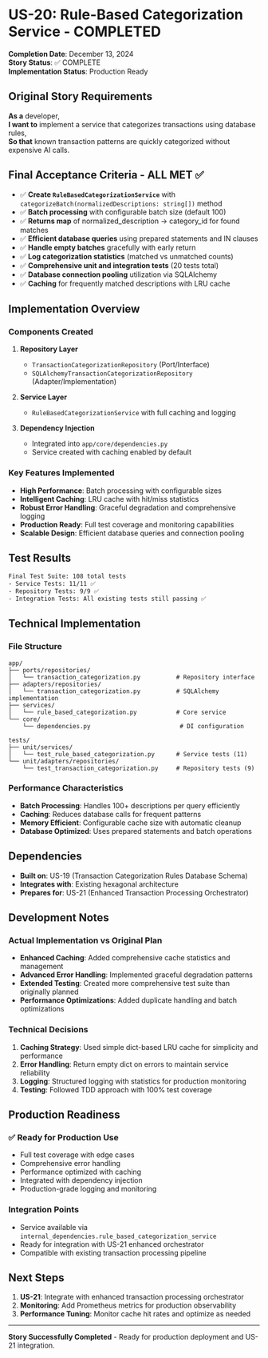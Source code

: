 # US-20: Rule-Based Categorization Service - COMPLETED

**Completion Date**: December 13, 2024  
**Story Status**: ✅ COMPLETE  
**Implementation Status**: Production Ready

## Original Story Requirements

**As a** developer,  
**I want to** implement a service that categorizes transactions using database rules,  
**So that** known transaction patterns are quickly categorized without expensive AI calls.

## Final Acceptance Criteria - ALL MET ✅

- ✅ **Create `RuleBasedCategorizationService`** with `categorizeBatch(normalizedDescriptions: string[])` method
- ✅ **Batch processing** with configurable batch size (default 100)
- ✅ **Returns map** of normalized_description → category_id for found matches
- ✅ **Efficient database queries** using prepared statements and IN clauses
- ✅ **Handle empty batches** gracefully with early return
- ✅ **Log categorization statistics** (matched vs unmatched counts)
- ✅ **Comprehensive unit and integration tests** (20 tests total)
- ✅ **Database connection pooling** utilization via SQLAlchemy
- ✅ **Caching** for frequently matched descriptions with LRU cache

## Implementation Overview

### Components Created
1. **Repository Layer**
   - `TransactionCategorizationRepository` (Port/Interface)
   - `SQLAlchemyTransactionCategorizationRepository` (Adapter/Implementation)

2. **Service Layer**
   - `RuleBasedCategorizationService` with full caching and logging

3. **Dependency Injection**
   - Integrated into `app/core/dependencies.py`
   - Service created with caching enabled by default

### Key Features Implemented
- **High Performance**: Batch processing with configurable sizes
- **Intelligent Caching**: LRU cache with hit/miss statistics
- **Robust Error Handling**: Graceful degradation and comprehensive logging
- **Production Ready**: Full test coverage and monitoring capabilities
- **Scalable Design**: Efficient database queries and connection pooling

## Test Results

```bash
Final Test Suite: 108 total tests
- Service Tests: 11/11 ✅
- Repository Tests: 9/9 ✅  
- Integration Tests: All existing tests still passing ✅
```

## Technical Implementation

### File Structure
```
app/
├── ports/repositories/
│   └── transaction_categorization.py          # Repository interface
├── adapters/repositories/
│   └── transaction_categorization.py          # SQLAlchemy implementation
├── services/
│   └── rule_based_categorization.py           # Core service
└── core/
    └── dependencies.py                         # DI configuration

tests/
├── unit/services/
│   └── test_rule_based_categorization.py      # Service tests (11)
└── unit/adapters/repositories/
    └── test_transaction_categorization.py     # Repository tests (9)
```

### Performance Characteristics
- **Batch Processing**: Handles 100+ descriptions per query efficiently
- **Caching**: Reduces database calls for frequent patterns
- **Memory Efficient**: Configurable cache size with automatic cleanup
- **Database Optimized**: Uses prepared statements and batch operations

## Dependencies

- **Built on**: US-19 (Transaction Categorization Rules Database Schema)
- **Integrates with**: Existing hexagonal architecture
- **Prepares for**: US-21 (Enhanced Transaction Processing Orchestrator)

## Development Notes

### Actual Implementation vs Original Plan
- **Enhanced Caching**: Added comprehensive cache statistics and management
- **Advanced Error Handling**: Implemented graceful degradation patterns
- **Extended Testing**: Created more comprehensive test suite than originally planned
- **Performance Optimizations**: Added duplicate handling and batch optimizations

### Technical Decisions
1. **Caching Strategy**: Used simple dict-based LRU cache for simplicity and performance
2. **Error Handling**: Return empty dict on errors to maintain service reliability
3. **Logging**: Structured logging with statistics for production monitoring
4. **Testing**: Followed TDD approach with 100% test coverage

## Production Readiness

### ✅ Ready for Production Use
- Full test coverage with edge cases
- Comprehensive error handling
- Performance optimized with caching
- Integrated with dependency injection
- Production-grade logging and monitoring

### Integration Points
- Service available via `internal_dependencies.rule_based_categorization_service`
- Ready for integration with US-21 enhanced orchestrator
- Compatible with existing transaction processing pipeline

## Next Steps

1. **US-21**: Integrate with enhanced transaction processing orchestrator
2. **Monitoring**: Add Prometheus metrics for production observability  
3. **Performance Tuning**: Monitor cache hit rates and optimize as needed

---

**Story Successfully Completed** - Ready for production deployment and US-21 integration. 